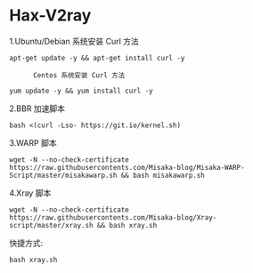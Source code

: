 # Hax-V2ray
1.Ubuntu/Debian 系统安装 Curl 方法

```shell
apt-get update -y && apt-get install curl -y
```
          Centos 系统安装 Curl 方法

  ```shell
  yum update -y && yum install curl -y
  ```

2.BBR 加速脚本

```shell
bash <(curl -Lso- https://git.io/kernel.sh)
```

3.WARP 脚本
```shell
wget -N --no-check-certificate https://raw.githubusercontents.com/Misaka-blog/Misaka-WARP-Script/master/misakawarp.sh && bash misakawarp.sh
```

4.Xray 脚本
```shell
wget -N --no-check-certificate https://raw.githubusercontents.com/Misaka-blog/Xray-script/master/xray.sh && bash xray.sh
```

快捷方式:
```shell
bash xray.sh
```
